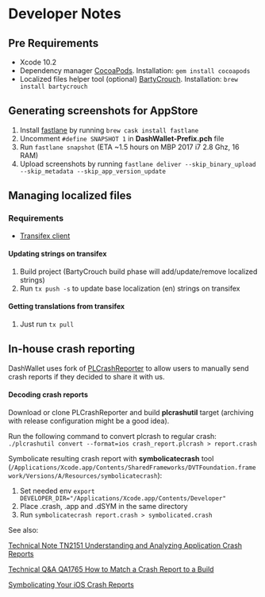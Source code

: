 
# Developer Notes

## Pre Requirements

- Xcode 10.2
- Dependency manager [CocoaPods](https://cocoapods.org). Installation: `gem install cocoapods`
- Localized files helper tool (optional) [BartyCrouch](https://github.com/Flinesoft/BartyCrouch). Installation: `brew install bartycrouch`

## Generating screenshots for AppStore

 1. Install [fastlane](fastlane.tools) by running `brew cask install fastlane`
 2. Uncomment `#define SNAPSHOT 1` in **DashWallet-Prefix.pch** file
 3. Run `fastlane snapshot` (ETA ~1.5 hours on MBP 2017 i7 2.8 Ghz, 16 RAM) 
 4. Upload screenshots by running `fastlane deliver --skip_binary_upload --skip_metadata --skip_app_version_update`

## Managing localized files

### Requirements

- [Transifex client](https://docs.transifex.com/client/installing-the-client)

#### Updating strings on transifex

1.  Build project (BartyCrouch build phase will add/update/remove localized strings)
2.  Run  `tx push -s`  to update base localization (en) strings on transifex

#### Getting translations from transifex

1.  Just run  `tx pull`

## In-house crash reporting

DashWallet uses fork of [PLCrashReporter](https://github.com/podkovyrin/plcrashreporter) to allow users to manually send crash reports if they decided to share it with us.

#### Decoding crash reports

Download or clone PLCrashReporter and build **plcrashutil** target (archiving with release configuration might be a good idea).

Run the following command to convert plcrash to regular crash: `./plcrashutil convert --format=ios crash_report.plcrash > report.crash`

Symbolicate resulting crash report with **symbolicatecrash** tool (`/Applications/Xcode.app/Contents/SharedFrameworks/DVTFoundation.framework/Versions/A/Resources/symbolicatecrash`):

1. Set needed env `export DEVELOPER_DIR="/Applications/Xcode.app/Contents/Developer"`
2. Place .crash, .app and .dSYM in the same directory
3. Run `symbolicatecrash report.crash > symbolicated.crash`

See also:

[Technical Note TN2151 Understanding and Analyzing Application Crash Reports](https://developer.apple.com/library/archive/technotes/tn2151/_index.html#//apple_ref/doc/uid/DTS40008184)

[Technical Q&A QA1765 How to Match a Crash Report to a Build](https://developer.apple.com/library/archive/qa/qa1765/_index.html#//apple_ref/doc/uid/DTS40012196)

[Symbolicating Your iOS Crash Reports](https://possiblemobile.com/2015/03/symbolicating-your-ios-crash-reports/)
